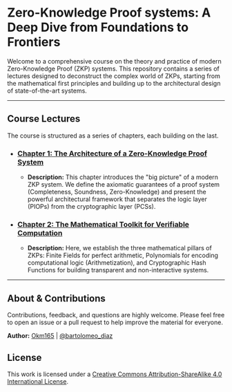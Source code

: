 # Zero-Knowledge Proof systems: A Deep Dive from Foundations to Frontiers

Welcome to a comprehensive course on the theory and practice of modern Zero-Knowledge Proof (ZKP) systems. This repository contains a series of lectures designed to deconstruct the complex world of ZKPs, starting from the mathematical first principles and building up to the architectural design of state-of-the-art systems.

---

## Course Lectures

The course is structured as a series of chapters, each building on the last.

- ### [Chapter 1: The Architecture of a Zero-Knowledge Proof System](./0_zkp_architecture/README.md)

  - **Description:** This chapter introduces the "big picture" of a modern ZKP system. We define the axiomatic guarantees of a proof system (Completeness, Soundness, Zero-Knowledge) and present the powerful architectural framework that separates the logic layer (PIOPs) from the cryptographic layer (PCSs).

- ### [Chapter 2: The Mathematical Toolkit for Verifiable Computation](./1_mathematical_toolkit/README.md)
  - **Description:** Here, we establish the three mathematical pillars of ZKPs: Finite Fields for perfect arithmetic, Polynomials for encoding computational logic (Arithmetization), and Cryptographic Hash Functions for building transparent and non-interactive systems.

---

## About & Contributions

Contributions, feedback, and questions are highly welcome. Please feel free to open an issue or a pull request to help improve the material for everyone.

**Author:** [Okm165](https://github.com/Okm165) | [@bartolomeo_diaz](https://x.com/bartolomeo_diaz)

## License

This work is licensed under a [Creative Commons Attribution-ShareAlike 4.0 International License](https://creativecommons.org/licenses/by-sa/4.0/).

